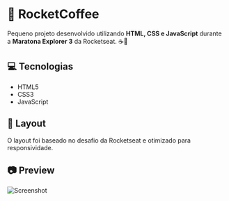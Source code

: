 # 🚀 RocketCoffee

Pequeno projeto desenvolvido utilizando **HTML, CSS e JavaScript** durante a **Maratona Explorer 3** da Rocketseat. ☕🚀

## 💻 Tecnologias  
- HTML5  
- CSS3
- JavaScript

## 🎨 Layout
O layout foi baseado no desafio da Rocketseat e otimizado para responsividade. 

## 📷 Preview
![Screenshot](https://github.com/user-attachments/assets/bac837d5-0da9-47da-a805-bd880f5269c2)
